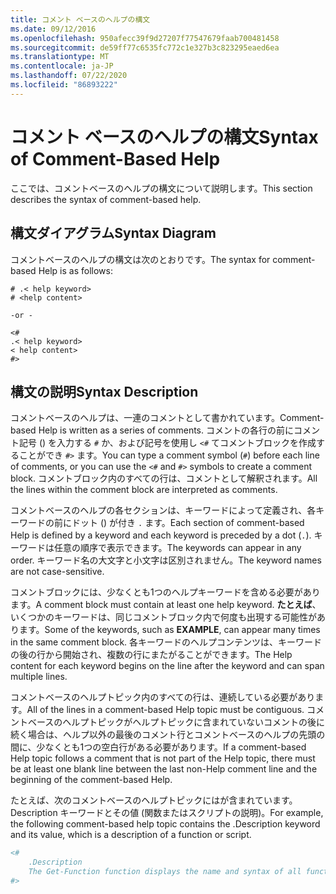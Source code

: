 ```yaml
---
title: コメント ベースのヘルプの構文
ms.date: 09/12/2016
ms.openlocfilehash: 950afecc39f9d27207f77547679faab700481458
ms.sourcegitcommit: de59ff77c6535fc772c1e327b3c823295eaed6ea
ms.translationtype: MT
ms.contentlocale: ja-JP
ms.lasthandoff: 07/22/2020
ms.locfileid: "86893222"
---
```

# <a name="syntax-of-comment-based-help"></a><span data-ttu-id="de540-102">コメント ベースのヘルプの構文</span><span class="sxs-lookup"><span data-stu-id="de540-102">Syntax of Comment-Based Help</span></span>

<span data-ttu-id="de540-103">ここでは、コメントベースのヘルプの構文について説明します。</span><span class="sxs-lookup"><span data-stu-id="de540-103">This section describes the syntax of comment-based help.</span></span>

## <a name="syntax-diagram"></a><span data-ttu-id="de540-104">構文ダイアグラム</span><span class="sxs-lookup"><span data-stu-id="de540-104">Syntax Diagram</span></span>

 <span data-ttu-id="de540-105">コメントベースのヘルプの構文は次のとおりです。</span><span class="sxs-lookup"><span data-stu-id="de540-105">The syntax for comment-based Help is as follows:</span></span>

```
# .< help keyword>
# <help content>

-or -

<#
.< help keyword>
< help content>
#>
```

## <a name="syntax-description"></a><span data-ttu-id="de540-106">構文の説明</span><span class="sxs-lookup"><span data-stu-id="de540-106">Syntax Description</span></span>

 <span data-ttu-id="de540-107">コメントベースのヘルプは、一連のコメントとして書かれています。</span><span class="sxs-lookup"><span data-stu-id="de540-107">Comment-based Help is written as a series of comments.</span></span> <span data-ttu-id="de540-108">コメントの各行の前にコメント記号 () を入力する `#` か、および記号を使用し `<#` てコメントブロックを作成することができ `#>` ます。</span><span class="sxs-lookup"><span data-stu-id="de540-108">You can type a comment symbol (`#`) before each line of comments, or you can use the `<#` and `#>` symbols to create a comment block.</span></span> <span data-ttu-id="de540-109">コメントブロック内のすべての行は、コメントとして解釈されます。</span><span class="sxs-lookup"><span data-stu-id="de540-109">All the lines within the comment block are interpreted as comments.</span></span>

 <span data-ttu-id="de540-110">コメントベースのヘルプの各セクションは、キーワードによって定義され、各キーワードの前にドット () が付き `.` ます。</span><span class="sxs-lookup"><span data-stu-id="de540-110">Each section of comment-based Help is defined by a keyword and each keyword is preceded by a dot (`.`).</span></span> <span data-ttu-id="de540-111">キーワードは任意の順序で表示できます。</span><span class="sxs-lookup"><span data-stu-id="de540-111">The keywords can appear in any order.</span></span> <span data-ttu-id="de540-112">キーワード名の大文字と小文字は区別されません。</span><span class="sxs-lookup"><span data-stu-id="de540-112">The keyword names are not case-sensitive.</span></span>

 <span data-ttu-id="de540-113">コメントブロックには、少なくとも1つのヘルプキーワードを含める必要があります。</span><span class="sxs-lookup"><span data-stu-id="de540-113">A comment block must contain at least one help keyword.</span></span> <span data-ttu-id="de540-114">**たとえば**、いくつかのキーワードは、同じコメントブロック内で何度も出現する可能性があります。</span><span class="sxs-lookup"><span data-stu-id="de540-114">Some of the keywords, such as **EXAMPLE**, can appear many times in the same comment block.</span></span> <span data-ttu-id="de540-115">各キーワードのヘルプコンテンツは、キーワードの後の行から開始され、複数の行にまたがることができます。</span><span class="sxs-lookup"><span data-stu-id="de540-115">The Help content for each keyword begins on the line after the keyword and can span multiple lines.</span></span>

 <span data-ttu-id="de540-116">コメントベースのヘルプトピック内のすべての行は、連続している必要があります。</span><span class="sxs-lookup"><span data-stu-id="de540-116">All of the lines in a comment-based Help topic must be contiguous.</span></span> <span data-ttu-id="de540-117">コメントベースのヘルプトピックがヘルプトピックに含まれていないコメントの後に続く場合は、ヘルプ以外の最後のコメント行とコメントベースのヘルプの先頭の間に、少なくとも1つの空白行がある必要があります。</span><span class="sxs-lookup"><span data-stu-id="de540-117">If a comment-based Help topic follows a comment that is not part of the Help topic, there must be at least one blank line between the last non-Help comment line and the beginning of the comment-based Help.</span></span>

 <span data-ttu-id="de540-118">たとえば、次のコメントベースのヘルプトピックにはが含まれています。Description キーワードとその値 (関数またはスクリプトの説明)。</span><span class="sxs-lookup"><span data-stu-id="de540-118">For example, the following comment-based help topic contains the .Description keyword and its value, which is a description of a function or script.</span></span>

```powershell
<#
    .Description
    The Get-Function function displays the name and syntax of all functions in the session.
#>
```
